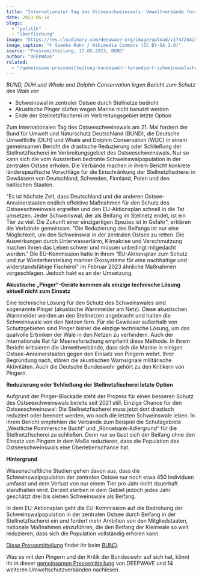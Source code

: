 ```yaml
---
title: "Internationaler Tag des Ostseeschweinswals: Umweltverbände fordern Ende der Stellnetzfischerei in Verbreitungsgebiet"
date: 2023-05-18
blogs: 
  - "politik"
  - "überfischung"
image: "https://res.cloudinary.com/deepwave-org/image/upload/v1747244249/deepwave.org/Schweinswal_Phocoena_phocoena_in_der_Flensburger_Foerde-scaled.jpg"
image_caption: "© Soenke Rahn / Wikimedia Commons (CC BY-SA 3.0)"
source: "Pressemitteilung, 17.05.2023, BUND"
author: "DEEPWAVE"
related: 
  - "/gemeinsame-pressemitteilung-bundeswehr-torpediert-schweinswalschutz/"
---
```


_BUND, DUH und Whale and Dolphin Conservation legen Bericht zum Schutz des Wals vor._

- Schweinswal in zentraler Ostsee durch Stellnetze bedroht
- Akustische Pinger dürfen wegen Marine nicht benutzt werden
- Ende der Stellnetzfischerei im Verbreitungsgebiet letzte Option

Zum Internationalen Tag des Ostseeschweinswals am 21. Mai fordern der Bund für Umwelt und Naturschutz Deutschland (BUND), die Deutsche Umwelthilfe (DUH) und Whale and Dolphin Conservation (WDC) in einem gemeinsamen Bericht die drastische Reduzierung oder Schließung der Stellnetzfischerei im Verbreitungsgebiet des Ostseeschweinswals. Nur so kann sich die vom Aussterben bedrohte Schweinswalpopulation in der zentralen Ostsee erholen. Die Verbände machen in ihrem Bericht konkrete länderspezifische Vorschläge für die Einschränkung der Stellnetzfischerei in Gewässern von Deutschland, Schweden, Finnland, Polen und den baltischen Staaten.

"Es ist höchste Zeit, dass Deutschland und die anderen Ostsee-Anrainerstaaten endlich effektive Maßnahmen für den Schutz des Ostseeschweinwals ergreifen und den EU-Aktionsplan schnell in die Tat umsetzen. Jeder Schweinswal, der als Beifang im Stellnetz endet, ist ein Tier zu viel. Die Zukunft einer einzigartigen Spezies ist in Gefahr", erklären die Verbände gemeinsam. "Die Reduzierung des Beifangs ist nur eine Möglichkeit, um den Schweinswal in der zentralen Ostsee zu retten. Die Auswirkungen durch Unterwasserlärm, Klimakrise und Verschmutzung machen ihnen das Leben schwer und müssen unbedingt mitgedacht werden." Die EU-Kommission hatte in ihrem “EU-Aktionsplan zum Schutz und zur Wiederherstellung mariner Ökosysteme für eine nachhaltige und widerstandsfähige Fischerei" im Februar 2023 ähnliche Maßnahmen vorgeschlagen. Jedoch hakt es an der Umsetzung.

**Akustische „Pinger“-Geräte kommen als einzige technische Lösung aktuell nicht zum Einsatz** 

Eine technische Lösung für den Schutz des Schweinswales sind sogenannte Pinger (akustische Warnmelder am Netz). Diese akustischen Warnmelder werden an den Stellnetzen angebracht und halten die Schweinswale von den Netzen fern. Für die Gewässer außerhalb von Schutzgebieten sind Pinger bisher die einzige technische Lösung, um das qualvolle Ertrinken der Wale in den Netzen zu verhindern. Auch der Internationale Rat für Meeresforschung empfiehlt diese Methode. In ihrem Bericht kritisieren die Umweltverbände, dass sich die Marine in einigen Ostsee-Anrainerstaaten gegen den Einsatz von Pingern wehrt. Ihrer Begründung nach, stören die akustischen Warnsignale militärische Aktivitäten. Auch die Deutsche Bundeswehr gehört zu den Kritikern von Pingern.

**Reduzierung oder Schließung der Stellnetzfischerei letzte Option**

Aufgrund der Pinger-Blockade steht der Prozess für einen besseren Schutz des Ostseeschweinswals bereits seit 2021 still. Einzige Chance für den Ostseeschweinswal: Die Stellnetzfischerei muss jetzt dort drastisch reduziert oder beendet werden, wo noch die letzten Schweinswale leben. In ihrem Bericht empfehlen die Verbände zum Beispiel die Schutzgebiete „Westliche Pommersche Bucht“ und „Rönnebank-Adlergrund“ für die Stellnetzfischerei zu schließen. Denn nur so lässt sich der Beifang ohne den Einsatz von Pingern in dem Maße reduzieren, dass die Population des Ostseeschweinswals eine Überlebenschance hat.

**Hintergrund**

Wissenschaftliche Studien gehen davon aus, dass die Schweinswalpopulation der zentralen Ostsee nur noch etwa 450 Individuen umfasst und dem Verlust von nur einem Tier pro Jahr nicht dauerhaft standhalten wird. Derzeit sterben in dem Gebiet jedoch jedes Jahr geschätzt drei bis sieben Schweinswale als Beifang.

In dem EU-Aktionsplan geht die EU-Kommission auf die Bedrohung der Schweinswalpopulation in der zentralen Ostsee durch Beifang in der Stellnetzfischerei ein und fordert mehr Ambition von den Mitgliedstaaten, nationale Maßnahmen einzuführen, die den Beifang der Kleinwale so weit reduzieren, dass sich die Population vollständig erholen kann.

[Diese Pressemitteilung](https://www.bund.net/service/presse/pressemitteilungen/detail/news/internationaler-tag-des-ostseeschweinswals-umweltverbaende-fordern-ende-der-stellnetzfischerei-in-verbreitungsgebiet/) findet ihr beim [BUND](https://www.bund.net/).

Was es mit den Pingern und der Kritik der Bundeswehr auf sich hat, könnt ihr in dieser [gemeinsamen Pressemitteilung](https://www.deepwave.org/gemeinsame-pressemitteilung-bundeswehr-torpediert-schweinswalschutz/) von DEEPWAVE und 14 weiteren Umweltschutzverbänden nachlesen.
